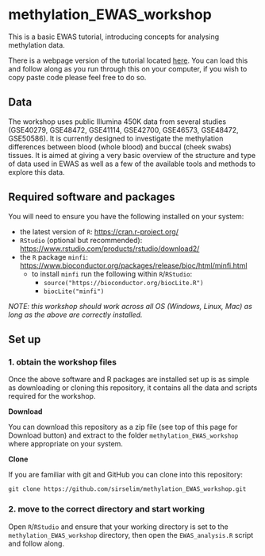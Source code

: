 # methylation_EWAS_workshop

This is a basic EWAS tutorial, introducing concepts for analysing methylation data.

There is a webpage version of the tutorial located [here](https://sirselim.github.io/methylation_EWAS_workshop/). You can load this and follow along as you run through this on your computer, if you wish to copy paste code please feel free to do so.

## Data

The workshop uses public Illumina 450K data from several studies (GSE40279, GSE48472, GSE41114, GSE42700, GSE46573, GSE48472, GSE50586). It is currently designed to investigate the methylation differences between blood (whole blood) and buccal (cheek swabs) tissues. It is aimed at giving a very basic overview of the structure and type of data used in EWAS as well as a few of the available tools and methods to explore this data.

## Required software and packages

You will need to ensure you have the following installed on your system:

  - the latest version of `R`: https://cran.r-project.org/
  - `RStudio` (optional but recommended): https://www.rstudio.com/products/rstudio/download2/
  - the `R` package `minfi`: https://www.bioconductor.org/packages/release/bioc/html/minfi.html
    + to install `minfi` run the following within `R`/`RStudio`:
      - `source("https://bioconductor.org/biocLite.R")`
      - `biocLite("minfi")`

*NOTE: this workshop should work across all OS (Windows, Linux, Mac) as long as the above are correctly installed.*

## Set up

### 1. obtain the workshop files

Once the above software and R packages are installed set up is as simple as downloading or cloning this repository, it contains all the data and scripts required for the workshop.

**Download**

You can download this repository as a zip file (see top of this page for Download button) and extract to the folder `methylation_EWAS_workshop` where appropriate on your system.

**Clone**

If you are familiar with git and GitHub you can clone into this repository:

`git clone https://github.com/sirselim/methylation_EWAS_workshop.git`

### 2. move to the correct directory and start working

Open `R`/`RStudio` and ensure that your working directory is set to the `methylation_EWAS_workshop` directory, then open the `EWAS_analysis.R` script and follow along.

